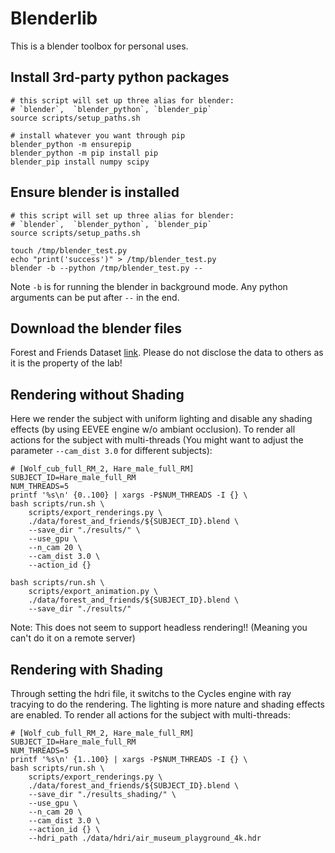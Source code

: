 # Blenderlib

This is a blender toolbox for personal uses.

## Install 3rd-party python packages

```
# this script will set up three alias for blender:
# `blender`,  `blender_python`, `blender_pip`
source scripts/setup_paths.sh

# install whatever you want through pip
blender_python -m ensurepip
blender_python -m pip install pip
blender_pip install numpy scipy
```

## Ensure blender is installed

```
# this script will set up three alias for blender:
# `blender`,  `blender_python`, `blender_pip`
source scripts/setup_paths.sh

touch /tmp/blender_test.py
echo "print('success')" > /tmp/blender_test.py
blender -b --python /tmp/blender_test.py --  
```
Note `-b` is for running the blender in background mode. Any python arguments can be put after `--` in the end.


## Download the blender files

Forest and Friends Dataset [link](https://drive.google.com/drive/folders/19M23Gt2b6ClS4e-7EIfzRhs89TcLJUBn?usp=sharing). Please do not disclose the data to others as it is the property of the lab!


## Rendering without Shading

Here we render the subject with uniform lighting and disable any shading effects (by using EEVEE engine w/o ambiant occlusion). To render all actions for the subject with multi-threads (You might want to adjust the parameter `--cam_dist 3.0` for different subjects):
```
# [Wolf_cub_full_RM_2, Hare_male_full_RM]
SUBJECT_ID=Hare_male_full_RM
NUM_THREADS=5
printf '%s\n' {0..100} | xargs -P$NUM_THREADS -I {} \
bash scripts/run.sh \
    scripts/export_renderings.py \
    ./data/forest_and_friends/${SUBJECT_ID}.blend \
    --save_dir "./results/" \
    --use_gpu \
    --n_cam 20 \
    --cam_dist 3.0 \
    --action_id {}

bash scripts/run.sh \
    scripts/export_animation.py \
    ./data/forest_and_friends/${SUBJECT_ID}.blend \
    --save_dir "./results/"
```
Note: This does not seem to support headless rendering!! (Meaning you can't do it on a remote server)



## Rendering with Shading

Through setting the hdri file, it switchs to the Cycles engine with ray tracying to do the rendering. The lighting is more nature and shading effects are enabled. To render all actions for the subject with multi-threads:
```
# [Wolf_cub_full_RM_2, Hare_male_full_RM]
SUBJECT_ID=Hare_male_full_RM
NUM_THREADS=5
printf '%s\n' {1..100} | xargs -P$NUM_THREADS -I {} \
bash scripts/run.sh \
    scripts/export_renderings.py \
    ./data/forest_and_friends/${SUBJECT_ID}.blend \
    --save_dir "./results_shading/" \
    --use_gpu \
    --n_cam 20 \
    --cam_dist 3.0 \
    --action_id {} \
    --hdri_path ./data/hdri/air_museum_playground_4k.hdr
```
